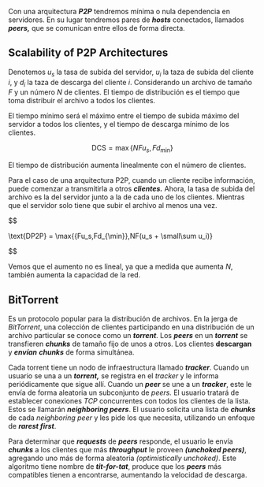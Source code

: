 Con una arquitectura ***P2P*** tendremos mínima o nula dependencia en servidores. En su lugar tendremos pares de ***hosts*** conectados, llamados ***peers,*** que se comunican entre ellos de forma directa.

## Scalability of P2P Architectures

Denotemos $u_s$ la tasa de subida del servidor, $u_i$ la taza de subida del cliente $i$, y $d_i$ la taza de descarga del cliente $i$. Considerando un archivo de tamaño $F$ y un número $N$ de clientes. El tiempo de distribución es el tiempo que toma distribuir el archivo a todos los clientes.

El tiempo mínimo será el máximo entre el tiempo de subida máximo del servidor a todos los clientes, y el tiempo de descarga mínimo de los clientes.

$$
\text{DCS} = \max\{{NFu_s,Fd_{\min}}\}
$$

El tiempo de distribución aumenta linealmente con el número de clientes.

Para el caso de una arquitectura P2P, cuando un cliente recibe información, puede comenzar a transmitirla a otros ***clientes.*** Ahora, la tasa de subida del archivo es la del servidor junto a la de cada uno de los clientes. Mientras que el servidor solo tiene que subir el archivo al menos una vez.

$$

\text{DP2P} = \max\{{Fu_s,Fd_{\min}},NF(u_s + \small\sum u_i)\}

$$

Vemos que el aumento no es lineal, ya que a medida que aumenta $N$, también aumenta la capacidad de la red.

## BitTorrent

Es un protocolo popular para la distribución de archivos. En la jerga de *BitTorrent*, una colección de clientes participando en una distribución de un archivo particular se conoce como un ***torrent***. Los ***peers*** en un ***torrent*** se transfieren ***chunks*** de tamaño fijo de unos a otros. Los clientes **descargan** y ***envían*** ***chunks*** de forma simultánea.

Cada torrent tiene un nodo de infraestructura llamado ***tracker***. Cuando un usuario se una a un ***torrent,*** se registra en el *tracker* y le informa periódicamente que sigue allí. Cuando un ***peer*** se une a un ***tracker***, este le envía de forma aleatoria un subconjunto de *peers.* El usuario tratará de establecer conexiones *TCP* concurrentes con todos los clientes de la lista. Estos se llamarán ***neighboring peers***. El usuario solicita una lista de ***chunks*** de cada *neighboring peer* y les pide los que necesita, utilizando un enfoque de ***rarest first***.

Para determinar que ***requests*** de ***peers*** responde, el usuario le envía ***chunks*** a los clientes que más ***throughput*** le proveen ***(unchoked peers)***, agregando uno más de forma aleatoria *(optimistically unchoked)*. Este algoritmo tiene nombre de ***tit-for-tat***, produce que los ***peers*** más compatibles tienen a encontrarse, aumentando la velocidad de descarga.
